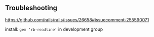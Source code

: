 ## Troubleshooting

https://github.com/rails/rails/issues/26658#issuecomment-255590071

install:
`gem 'rb-readline'` in development group
